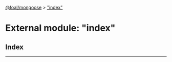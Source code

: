 [@foal/mongoose](../README.md) > ["index"](../modules/_index_.md)

# External module: "index"

## Index

---


